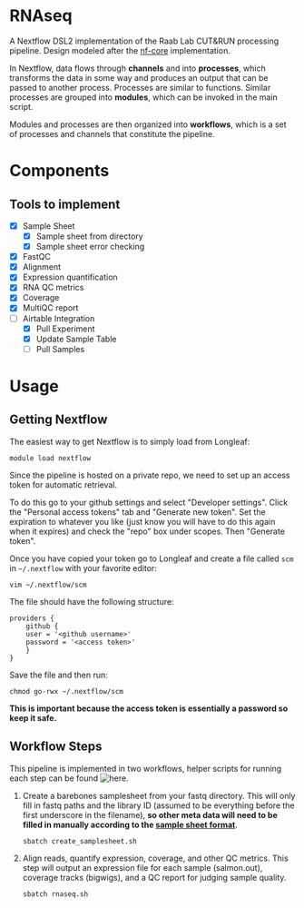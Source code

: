 RNAseq
=======

A Nextflow DSL2 implementation of the Raab Lab CUT&RUN processing pipeline. Design modeled after the [nf-core](https://nf-co.re/rnaseq) implementation.

In Nextflow, data flows through **channels** and into **processes**,
which transforms the data in some way and produces an output that can be passed to another process.
Processes are similar to functions.
Similar processes are grouped into **modules**, which can be invoked in the main script.

Modules and processes are then organized into **workflows**,
which is a set of processes and channels that constitute the pipeline.

Components
==========

## Tools to implement

- [X] Sample Sheet
	- [X] Sample sheet from directory
	- [X] Sample sheet error checking
- [X] FastQC
- [X] Alignment
- [X] Expression quantification
- [X] RNA QC metrics
- [X] Coverage
- [X] MultiQC report
- [ ] Airtable Integration
	- [X] Pull Experiment
	- [X] Update Sample Table
	- [ ] Pull Samples

Usage
=====

Getting Nextflow
----------------

The easiest way to get Nextflow is to simply load from Longleaf:

    module load nextflow

Since the pipeline is hosted on a private repo,
we need to set up an access token for automatic retrieval.

To do this go to your github settings and select "Developer settings".
Click the "Personal access tokens" tab and "Generate new token".
Set the expiration to whatever you like (just know you will have to do this again when it expires)
and check the "repo" box under scopes. Then "Generate token".

Once you have copied your token go to Longleaf
and create a file called `scm` in `~/.nextflow` with your favorite editor:

    vim ~/.nextflow/scm

The file should have the following structure:

    providers {
	    github {
		user = '<github username>'
		password = '<access token>'
	    }
    }

Save the file and then run:

    chmod go-rwx ~/.nextflow/scm

**This is important because the access token is essentially a password so keep it safe.**

Workflow Steps
--------------

This pipeline is implemented in two workflows, helper scripts for running each step can be found ![here](helper).

1. Create a barebones samplesheet from your fastq directory. This will only fill in fastq paths and the library ID (assumed to be everything before the first underscore in the filename), **so other meta data will need to be filled in manually according to the [sample sheet format](docs/params.md)**.

       sbatch create_samplesheet.sh

2. Align reads, quantify expression, coverage, and other QC metrics. This step will output an expression file for each sample (salmon.out), coverage tracks (bigwigs), and a QC report for judging sample quality.

       sbatch rnaseq.sh
